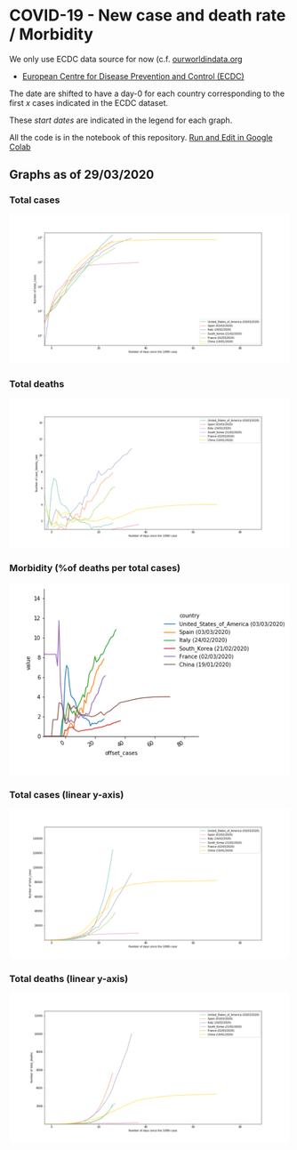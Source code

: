 # COVID-19 - New case and death rate / Morbidity

We only use ECDC data source for now (c.f. [ourworldindata.org](https://ourworldindata.org/coronavirus#why-we-stopped-relying-on-data-from-the-world-health-organization)
* [European Centre for Disease Prevention and Control (ECDC)](https://www.ecdc.europa.eu/en/publications-data/download-todays-data-geographic-distribution-covid-19-cases-worldwide)

The date are shifted to have a day-0 for each country corresponding to the first *x* cases indicated in the ECDC dataset.

These *start dates* are indicated in the legend for each graph.

All the code is in the notebook of this repository. [Run and Edit in Google Colab](https://colab.research.google.com/github/bmaingret/covid-19/blob/master/COVID-19.ipynb)

## Graphs as of 29/03/2020

### Total cases 
![](./Total_cases.png)

### Total deaths
![](./Total_deaths.png)

### Morbidity (%of deaths per total cases)
![](./Morbidity.png)

### Total cases (linear y-axis)
![](./Total_cases_lin.png)

### Total deaths (linear y-axis)
![](./Total_deaths_lin.png)
